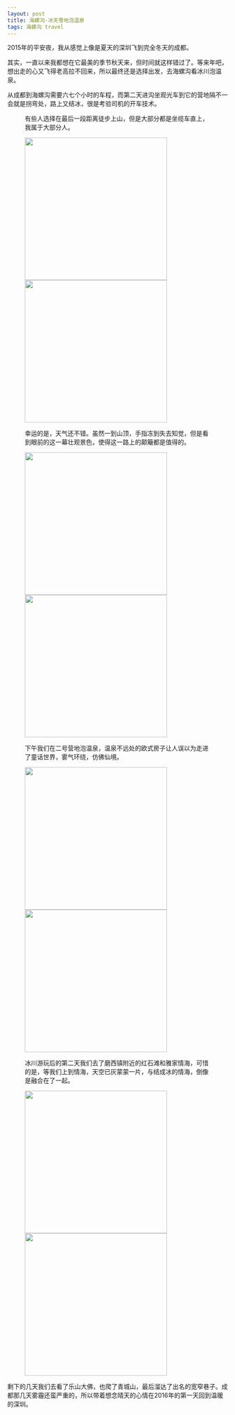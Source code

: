 ```yaml
---
layout: post
title: 海螺沟-冰天雪地泡温泉
tags: 海螺沟 travel
---
```

<p>2015年的平安夜，我从感觉上像是夏天的深圳飞到完全冬天的成都。</p>
<p>其实，一直以来我都想在它最美的季节秋天来，但时间就这样错过了。等来年吧，想出走的心又飞得老高拉不回来，所以最终还是选择出发，去海螺沟看冰川泡温泉。</p>
<p>从成都到海螺沟需要六七个小时的车程，而第二天进沟坐观光车到它的营地隔不一会就是拐弯处，路上又结冰，很是考验司机的开车技术。</p>
<figure>
	<p>有些人选择在最后一段距离徒步上山，但是大部分都是坐缆车直上，我属于大部分人。</p>
	<img class="lazy" src="{{ site.baseurl }}/img/sichuan/hlg02.jpg" width="325">
	<img class="lazy" src="{{ site.baseurl }}/img/sichuan/hlg01.jpg" width="325">
</figure>
<figure>
	<p>幸运的是，天气还不错。虽然一到山顶，手指冻到失去知觉，但是看到眼前的这一幕壮观景色，使得这一路上的颠簸都是值得的。</p>
	<img class="lazy" src="{{ site.baseurl }}/img/sichuan/hlg03.jpg" width="325">
	<img class="lazy" src="{{ site.baseurl }}/img/sichuan/hlg04.jpg" width="325">
</figure>
<figure>
	<p>下午我们在二号营地泡温泉，温泉不远处的欧式房子让人误以为走进了童话世界，雾气环绕，仿佛仙境。</p>
	<img class="lazy" src="{{ site.baseurl }}/img/sichuan/hlg05.jpg" width="325">
	<img class="lazy" src="{{ site.baseurl }}/img/sichuan/hlg06.jpg" width="325">
</figure>
<figure>
	<p>冰川游玩后的第二天我们去了磨西镇附近的红石滩和雅家情海，可惜的是，等我们上到情海，天空已灰蒙蒙一片，与结成冰的情海，倒像是融合在了一起。</p>
	<img class="lazy" src="{{ site.baseurl }}/img/sichuan/hlg07.jpg" width="325">
	<img class="lazy" src="{{ site.baseurl }}/img/sichuan/hlg08.jpg" width="325">
</figure>
<p>剩下的几天我们去看了乐山大佛，也爬了青城山，最后溜达了出名的宽窄巷子。成都那几天雾霾还蛮严重的，所以带着想念晴天的心情在2016年的第一天回到温暖的深圳。</p>
